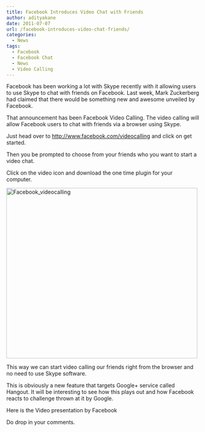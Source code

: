 ```yaml
---
title: Facebook Introduces Video Chat with Friends
author: adityakane
date: 2011-07-07
url: /facebook-introduces-video-chat-friends/
categories:
  - News
tags:
  - Facebook
  - Facebook Chat
  - News
  - Video Calling
---
```

Facebook has been working a lot with Skype recently with it allowing users to use Skype to chat with friends on Facebook. Last week, Mark Zuckerberg had claimed that there would be something new and awesome unveiled by Facebook.

That announcement has been Facebook Video Calling. The video calling will allow Facebook users to chat with friends via a browser using Skype.

Just head over to <a href="http://www.facebook.com/videocalling" onclick="_gaq.push(['_trackEvent', 'outbound-article', 'http://www.facebook.com/videocalling', 'http://www.facebook.com/videocalling']);" >http://www.facebook.com/videocalling</a> and click on get started.

Then you be prompted to choose from your friends who you want to start a video chat.

Click on the video icon and download the one time plugin for your computer.

[<img class="wp-image-51031" style="padding-left: 0px;padding-right: 0px;padding-top: 0px;border: 0px" src="http://cdn.devilsworkshop.org/files/2011/07/Facebook_videocalling_thumb.png" border="0" alt="Facebook_videocalling" width="499" height="445" />][1]

This way we can start video calling our friends right from the browser and no need to use Skype software.

This is obviously a new feature that targets Google+ service called Hangout. It will be interesting to see how this plays out and how Facebook reacts to challenge thrown at it by Google.

Here is the Video presentation by Facebook 

Do drop in your comments.

 [1]: http://cdn.devilsworkshop.org/files/2011/07/Facebook_videocalling.png
